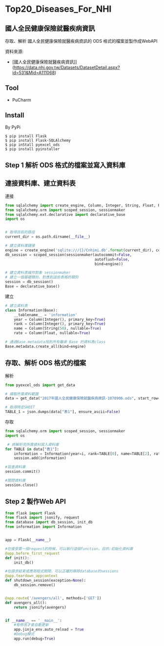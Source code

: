 # Top20_Diseases_For_NHI

國人全民健康保險就醫疾病資訊
----------------------------

存取、解析 國人全民健康保險就醫疾病資訊的 ODS 格式的檔案並製作成WebAPI

資料來源: 

* [國人全民健康保險就醫疾病資訊]](https://data.nhi.gov.tw/Datasets/DatasetDetail.aspx?id=531&Mid=A111068)

## Tool

* PuCharm

## Install

By PyPi

```
$ pip install Flask
$ pip install Flask-SQLAlchemy
$ pip inStall pyexcel_ods
$ pip install pyinstaller
```

Step 1 解析 ODS 格式的檔案並寫入資料庫
----------------------------

## 連接資料庫、建立資料表

連接

```python
from sqlalchemy import create_engine, Column, Integer, String, Float, PrimaryKeyConstraint
from sqlalchemy.orm import scoped_session, sessionmaker
from sqlalchemy.ext.declarative import declarative_base
import os


# 取得目前的路徑
current_dir = os.path.dirname(__file__)

# 建立資料庫鏈接
engine = create_engine('sqlite:///{}/Cnhimi.db'.format(current_dir), convert_unicode=True)
db_session = scoped_session(sessionmaker(autocommit=False,
                                         autoflush=False,
                                         bind=engine))

# 建立資料表操作對象 sessionmaker
# 建立一個基礎類別，對應到這些表格的類別
session = db_session()
Base = declarative_base()       
```

建立

```python
# 建立資料表
class Information(Base):
    __tablename__ = 'information'
    year = Column(Integer(), primary_key=True)
    rank = Column(Integer(), primary_key=True)
    name = Column(String(50), nullable=True)
    rate = Column(Float, nullable=True)

# 通過Base.metadata找到所有繼承 Base 的資料表class
Base.metadata.create_all(bind=engine)
```

## 存取、解析 ODS 格式的檔案

解析

```python
from pyexcel_ods import get_data

# 擷取所需資料範圍
data = get_data("2017年國人全民健康保險就醫疾病資訊-1070906.ods", start_row=3, row_limit=20)    

# 取得特定SHEET
TABLE_1 = json.dumps(data["表1"], ensure_ascii=False)                                         
```

存取

```python
from sqlalchemy.orm import scoped_session, sessionmaker
import os

 # 將解析完所需資料寫入資料庫
for TABLE in data["表1"]:
    information = Information(year=i, rank=TABLE[0], name=TABLE[2], rate=TABLE[9])
    session.add(information)     

#寫進資料庫
session.commit()

#關閉資料庫
session.close()
```

Step 2 製作Web API
----------------------------

```python app.py
from flask import Flask
from flask import jsonify, request
from database import db_session, init_db
from information import Information


app = Flask(__name__)

#在接受第一個request的時候，可以執行這個function，目的:初始化資料庫
@app.before_first_request
def init():
    init_db()

#在請求結束或應用程式關閉，可以正確的移除database的sessions
@app.teardown_appcontext
def shutdown_session(exception=None):
    db_session.remove()


@app.route('/avengers/all', methods=['GET'])
def avengers_all():
    return jsonify(avengers)


if __name__ == '__main__':
    #有修改才會自動更新
    app.jinja_env.auto_reload = True
    #Debug模式
    app.run(debug=True)
```